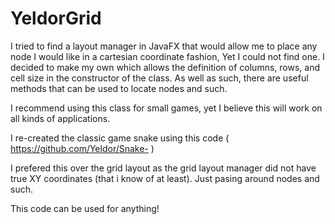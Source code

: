 # YeldorGrid
I tried to find a layout manager in JavaFX that would allow me to place any node I would like in a cartesian coordinate fashion,
Yet I could not find one. I decided to make my own which allows the definition of columns, rows, and cell size in the constructor of the class.
As well as such, there are useful methods that can be used to locate nodes and such.

I recommend using this class for small games, yet I believe this will work on all kinds of applications. 

I re-created the classic game snake using this code ( https://github.com/Yeldor/Snake- )

I prefered this over the grid layout as the grid layout manager did not have true XY coordinates (that i know of at least). 
Just pasing around nodes and such. 

This code can be used for anything!
